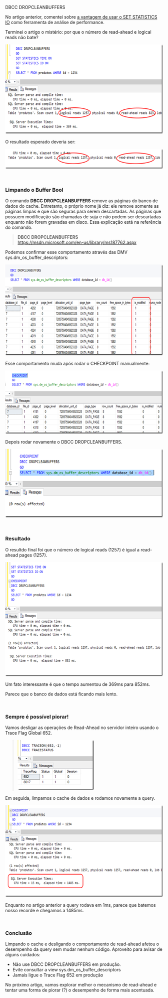 <a link='https://blogs.msdn.microsoft.com/fcatae/2016/03/29/dbcc-dropcleanbuffers/'>DBCC DROPCLEANBUFFERS</a>
<p>No artigo anterior, comentei sobre <a href="http://blogs.msdn.com/b/fcatae/archive/2016/03/22/set-statistics-io.aspx">a vantagem de usar o SET STATISTICS IO</a> como ferramenta de an&aacute;lise de performance. <p>Terminei o artigo o mist&eacute;rio: por que o n&uacute;mero de read-ahead e logical reads n&atilde;o bate?</p><p><a href="images\1055.image_600D1875.png"><img title="image" style="border-top: 0px;border-right: 0px;border-bottom: 0px;padding-top: 0px;padding-left: 0px;border-left: 0px;padding-right: 0px" border="0" alt="image" src="images\6378.image_thumb_0FCAC0F5.png" width="653" height="285"></a></p><p>O resultado esperado deveria ser:</p><p><a href="images\6102.image_231098F6.png"><img title="image" style="border-top: 0px;border-right: 0px;border-bottom: 0px;padding-top: 0px;padding-left: 0px;border-left: 0px;padding-right: 0px" border="0" alt="image" src="images\4274.image_thumb_053214F5.png" width="654" height="64"></a></p><p>&nbsp;</p><h3>Limpando o Buffer Bool</h3><p>O comando <strong>DBCC DROPCLEANBUFFERS </strong>remove as p&aacute;ginas do banco de dados do cache. Entretanto, o pr&oacute;prio nome j&aacute; diz: ele remove somente as p&aacute;ginas limpas e que s&atilde;o seguras para serem descartadas. As p&aacute;ginas que possuem modifica&ccedil;&atilde;o s&atilde;o chamadas de suja e n&atilde;o podem ser descartadas enquanto n&atilde;o forem gravadas em disco. Essa explica&ccedil;&atilde;o est&aacute; na refer&ecirc;ncia do comando.</p><blockquote>   <p><strong>DBCC DROPCLEANBUFFERS</strong>      <br><a title="https://msdn.microsoft.com/en-us/library/ms187762.aspx" href="https://msdn.microsoft.com/en-us/library/ms187762.aspx">https://msdn.microsoft.com/en-us/library/ms187762.aspx</a></p> </blockquote><p>Podemos confirmar esse comportamento atrav&eacute;s das DMV sys.dm_os_buffer_descriptors:</p><p><a href="images\3250.image_550ACA31.png"><img title="image" style="border-top: 0px;border-right: 0px;border-bottom: 0px;padding-top: 0px;padding-left: 0px;border-left: 0px;padding-right: 0px" border="0" alt="image" src="images\4064.image_thumb_28EDCD40.png" width="708" height="290"></a></p><p>Esse comportamento muda ap&oacute;s rodar o CHECKPOINT manualmente:</p><p><a href="images\3146.image_7A96D843.png"><img title="image" style="border-top: 0px;border-right: 0px;border-bottom: 0px;padding-top: 0px;padding-left: 0px;border-left: 0px;padding-right: 0px" border="0" alt="image" src="images\6683.image_thumb_785CE038.png" width="644" height="202"></a></p><p>Depois rodar novamente o DBCC DROPCLEANBUFFERS.</p><p><a href="images\6646.image_60C532C5.png"><img title="image" style="border-top: 0px;border-right: 0px;border-bottom: 0px;padding-top: 0px;padding-left: 0px;border-left: 0px;padding-right: 0px" border="0" alt="image" src="images\7167.image_thumb_42E6AEC4.png" width="644" height="219"></a></p><p>&nbsp;</p><h3>Resultado</h3><p>O resultdo final foi que o n&uacute;mero de logical reads (1257) &eacute; igual a read-ahead pages (1257).</p><p><a href="images\4010.image_52894A86.png"><img title="image" style="border-top: 0px;border-right: 0px;border-bottom: 0px;padding-top: 0px;padding-left: 0px;border-left: 0px;padding-right: 0px" border="0" alt="image" src="images\1541.image_thumb_427D0C80.png" width="644" height="364"></a></p><p>Um fato interessante &eacute; que o tempo aumentou de 369ms para 852ms.</p><p>Parece que o banco de dados est&aacute; ficando mais lento. </p><p>&nbsp;</p><h3>Sempre &eacute; poss&iacute;vel piorar!</h3><p>Vamos desligar as opera&ccedil;&otilde;es de Read-Ahead no servidor inteiro usando o Trace Flag Global 652.</p><blockquote>   <p><a href="images\4810.image_43E12F52.png"><img title="image" style="border-top: 0px;border-right: 0px;border-bottom: 0px;padding-top: 0px;padding-left: 0px;border-left: 0px;margin: 0px;padding-right: 0px" border="0" alt="image" src="images\2287.image_thumb_5F198853.png" width="244" height="160"></a></p> </blockquote><p>Em seguida, limpamos o cache de dados e rodamos novamente a query.</p><p><a href="images\0066.image_1CA976CE.png"><img title="image" style="border-top: 0px;border-right: 0px;border-bottom: 0px;padding-top: 0px;padding-left: 0px;border-left: 0px;padding-right: 0px" border="0" alt="image" src="images\8080.image_thumb_49C0F44D.png" width="644" height="293"></a></p><p>Enquanto no artigo anterior a query rodava em 1ms, parece que batemos nosso recorde e chegamos a 1485ms.</p><p>&nbsp;</p><h3>Conclus&atilde;o</h3><p>Limpando o cache e desligando o comportamento de read-ahead afetou o desempenho da query sem mudar nenhum c&oacute;digo. Aproveito para avisar de alguns cuidados:</p><ul>   <li>N&atilde;o use DBCC DROPCLEANBUFFERS em produ&ccedil;&atilde;o.</li>    <li>Evite consultar a view sys.dm_os_buffer_descriptors</li>    <li>Jamais ligue o Trace Flag 652 em produ&ccedil;&atilde;o</li> </ul><p>No pr&oacute;ximo artigo, vamos explorar melhor o mecanismo de read-ahead e tentar uma forma de piorar (?) o desempenho de forma mais acentuada.</p></p>

